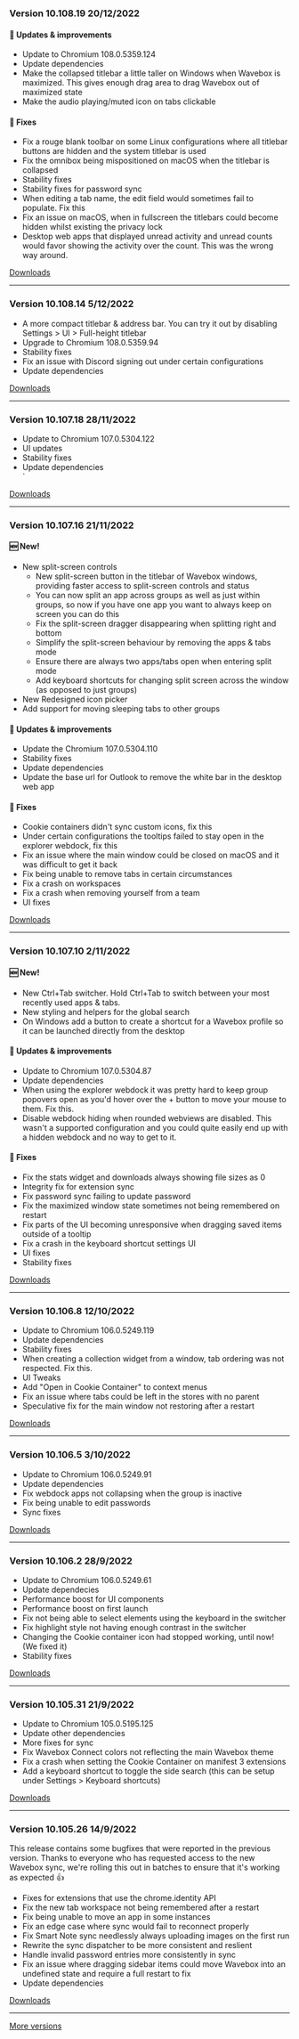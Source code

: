 <h3>Version 10.108.19 <span class="date">20/12/2022</span></h3>

<h4>🔧 Updates & improvements</h4>
<ul>
  <li>Update to Chromium 108.0.5359.124</li>
  <li>Update dependencies</li>
  <li>
    Make the collapsed titlebar a little taller on Windows when Wavebox is
    maximized. This gives enough drag area to drag Wavebox out of maximized state
  </li>
  <li>Make the audio playing/muted icon on tabs clickable</li>
</ul>

<h4>🐛 Fixes</h4>
<ul>
  <li>Fix a rouge blank toolbar on some Linux configurations where all titlebar buttons are hidden and the system titlebar is used</li>
  <li>Fix the omnibox being mispositioned on macOS when the titlebar is collapsed</li>
  <li>Stability fixes</li>
  <li>Stability fixes for password sync</li>
  <li>When editing a tab name, the edit field would sometimes fail to populate. Fix this</li>
  <li>
    Fix an issue on macOS, when in fullscreen the titlebars could become
    hidden whilst existing the privacy lock
  </li>
  <li>
    Desktop web apps that displayed unread activity and unread counts would
    favor showing the activity over the count. This was the wrong way around.
  </li>
</ul>

[Downloads](https://wavebox.io/download/release/10.108.19.2)

---

<h3>Version 10.108.14 <span class="date">5/12/2022</span></h3>
<ul>
  <li>
    A more compact titlebar & address bar. You can try it out by disabling
    Settings &gt; UI &gt; Full-height titlebar
  </li>
  <li>Upgrade to Chromium 108.0.5359.94</li>
  <li>Stability fixes</li>
  <li>Fix an issue with Discord signing out under certain configurations</li>
  <li>Update dependencies</li>
</ul>

[Downloads](https://wavebox.io/download/release/10.108.14.2)

---

<h3>Version 10.107.18 <span class="date">28/11/2022</span></h3>
<ul>
  <li>Update to Chromium 107.0.5304.122</li>
  <li>UI updates</li>
  <li>Stability fixes</li>
  <li>Update dependencies</li>`
</ul>

[Downloads](https://wavebox.io/download/release/10.107.18.2)

---

<h3>Version 10.107.16 <span class="date">21/11/2022</span></h3>
<h4>🆕 New!</h4>
<ul>
  <li>
    New split-screen controls
    <ul>
      <li>
        New split-screen button in the titlebar of Wavebox windows, providing faster access to
        split-screen controls and status
      </li>
      <li>
        You can now split an app across groups as well as just within groups, so now if you have
        one app you want to always keep on screen you can do this
      </li>
      <li>Fix the split-screen dragger disappearing when splitting right and bottom</li>
      <li>Simplify the split-screen behaviour by removing the apps & tabs mode</li>
      <li>Ensure there are always two apps/tabs open when entering split mode</li>
      <li>Add keyboard shortcuts for changing split screen across the window (as opposed to just groups)</li>
    </ul>
  </li>
  <li>New Redesigned icon picker</li>
  <li>Add support for moving sleeping tabs to other groups</li>
</ul>

<h4>🔧 Updates & improvements</h4>
<ul>
  <li>Update the Chromium 107.0.5304.110</li>
  <li>Stability fixes</li>
  <li>Update dependencies</li>
  <li>Update the base url for Outlook to remove the white bar in the desktop web app</li>
</ul>

<h4>🐛 Fixes</h4>
<ul>
  <li>Cookie containers didn't sync custom icons, fix this</li>
  <li>Under certain configurations the tooltips failed to stay open in the explorer webdock, fix this</li>
  <li>Fix an issue where the main window could be closed on macOS and it was difficult to get it back</li>
  <li>Fix being unable to remove tabs in certain circumstances</li>
  <li>Fix a crash on workspaces</li>
  <li>Fix a crash when removing yourself from a team</li>
  <li>UI fixes</li>
</ul>


[Downloads](https://wavebox.io/download/release/10.107.16.2)

---

<h3>Version 10.107.10 <span class="date">2/11/2022</span></h3>
<h4>🆕 New!</h4>
<ul>
  <li>
    New Ctrl+Tab switcher. Hold Ctrl+Tab to switch between your most recently used
    apps & tabs.
  </li>
  <li>New styling and helpers for the global search</li>
  <li>
    On Windows add a button to create a shortcut for a Wavebox profile so it can be launched
    directly from the desktop
  </li>
</ul>

<h4>🔧 Updates & improvements</h4>
<ul>
  <li>Update to Chromium 107.0.5304.87</li>
  <li>Update dependencies</li>
  <li>
    When using the explorer webdock it was pretty hard to keep group popovers
    open as you'd hover over the + button to move your mouse to them. Fix this.
  </li>
  <li>
    Disable webdock hiding when rounded webviews are disabled. This wasn't a supported
    configuration and you could quite easily end up with a hidden webdock and no way
    to get to it.
  </li>
</ul>

<h4>🐛 Fixes</h4>
<ul>
  <li>Fix the stats widget and downloads always showing file sizes as 0</li>
  <li>Integrity fix for extension sync</li>
  <li>Fix password sync failing to update password</li>
  <li>Fix the maximized window state sometimes not being remembered on restart</li>
  <li>Fix parts of the UI becoming unresponsive when dragging saved items outside of a tooltip</li>
  <li>Fix a crash in the keyboard shortcut settings UI</li>
  <li>UI fixes</li>
  <li>Stability fixes</li>
</ul>


[Downloads](https://wavebox.io/download/release/10.107.10.2)

---

<h3>Version 10.106.8 <span class="date">12/10/2022</span></h3>
<ul>
  <li>Update to Chromium 106.0.5249.119</li>
  <li>Update dependencies</li>
  <li>Stability fixes</li>
  <li>When creating a collection widget from a window, tab ordering was not respected. Fix this.</li>
  <li>UI Tweaks</li>
  <li>Add "Open in Cookie Container" to context menus</li>
  <li>Fix an issue where tabs could be left in the stores with no parent</li>
  <li>Speculative fix for the main window not restoring after a restart</li>
</ul>

[Downloads](https://wavebox.io/download/release/10.106.8.2)

---

<h3>Version 10.106.5 <span class="date">3/10/2022</span></h3>
<ul>
  <li>Update to Chromium 106.0.5249.91</li>
  <li>Update dependencies</li>
  <li>Fix webdock apps not collapsing when the group is inactive</li>
  <li>Fix being unable to edit passwords</li>
  <li>Sync fixes</li>
</ul>

[Downloads](https://wavebox.io/download/release/10.106.5.2)

---

<h3>Version 10.106.2 <span class="date">28/9/2022</span></h3>
<ul>
  <li>Update to Chromium 106.0.5249.61</li>
  <li>Update dependecies</li>
  <li>Performance boost for UI components</li>
  <li>Performance boost on first launch</li>
  <li>Fix not being able to select elements using the keyboard in the switcher</li>
  <li>Fix highlight style not having enough contrast in the switcher</li>
  <li>Changing the Cookie container icon had stopped working, until now! (We fixed it)</li>
  <li>Stability fixes</li>
</ul>

[Downloads](https://wavebox.io/download/release/10.106.2.2)

---

<h3>Version 10.105.31 <span class="date">21/9/2022</span></h3>

<ul>
  <li>Update to Chromium 105.0.5195.125</li>
  <li>Update other dependencies</li>
  <li>More fixes for sync</li>
  <li>Fix Wavebox Connect colors not reflecting the main Wavebox theme</li>
  <li>Fix a crash when setting the Cookie Container on manifest 3 extensions</li>
  <li>Add a keyboard shortcut to toggle the side search (this can be setup under Settings > Keyboard shortcuts)</li>
</ul>

[Downloads](https://wavebox.io/download/release/10.105.31.2)

---

<h3>Version 10.105.26 <span class="date">14/9/2022</span></h3>
<p>
  This release contains some bugfixes that were reported in the previous
  version. Thanks to everyone who has requested access to the new Wavebox sync, we're
  rolling this out in batches to ensure that it's working as expected 👍
</p>

<ul>
  <li>Fixes for extensions that use the chrome.identity API</li>
  <li>Fix the new tab workspace not being remembered after a restart</li>
  <li>Fix being unable to move an app in some instances</li>
  <li>Fix an edge case where sync would fail to reconnect properly</li>
  <li>Fix Smart Note sync needlessly always uploading images on the first run</li>
  <li>Rewrite the sync dispatcher to be more consistent and reslient</li>
  <li>Handle invalid password entries more consistently in sync</li>
  <li>Fix an issue where dragging sidebar items could move Wavebox into an undefined state and require a full restart to fix</li>
  <li>Update dependencies</li>
</ul>


[Downloads](https://wavebox.io/download/release/10.105.26.2)

---
[More versions](https://wavebox.io/changelog/stable/)